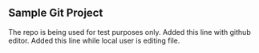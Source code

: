 ## Sample Git Project

The repo is being used for test purposes only.
Added this line with github editor.
Added this line while local user is editing file.
